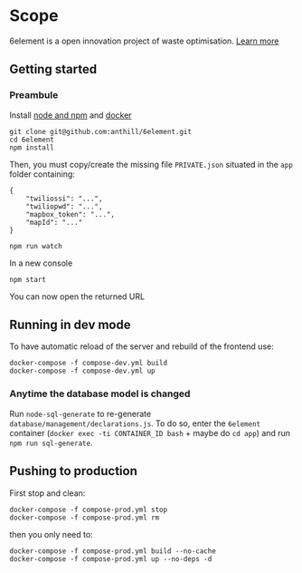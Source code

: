 # Scope

6element is a open innovation project of waste optimisation.
[Learn more](http://ants.builders/pages/6element.html)

## Getting started

### Preambule

Install [node and npm](https://github.com/nodesource/distributions#install-nodejs) and [docker](https://docs.docker.com/installation/ubuntulinux/#installing-docker-on-ubuntu)

````
git clone git@github.com:anthill/6element.git
cd 6element
npm install
````

Then, you must copy/create the missing file `PRIVATE.json` situated in the `app` folder containing:

````
{
    "twiliossi": "...",
    "twiliopwd": "...",
    "mapbox_token": "...",
    "mapId": "..."
}
````


````
npm run watch
````

In a new console

```
npm start
````

You can now open the returned URL

## Running in dev mode

To have automatic reload of the server and rebuild of the frontend use:
```
docker-compose -f compose-dev.yml build
docker-compose -f compose-dev.yml up
```

### Anytime the database model is changed

Run `node-sql-generate` to re-generate `database/management/declarations.js`. To do so, enter the `6element` container (`docker exec -ti CONTAINER_ID bash` + maybe do `cd app`) and run `npm run sql-generate`.



## Pushing to production

First stop and clean:

```
docker-compose -f compose-prod.yml stop
docker-compose -f compose-prod.yml rm
```

then you only need to:

```
docker-compose -f compose-prod.yml build --no-cache
docker-compose -f compose-prod.yml up --no-deps -d
```





